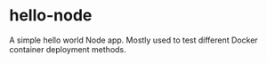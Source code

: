 # hello-node
A simple hello world Node app. Mostly used to test different Docker container deployment methods.
